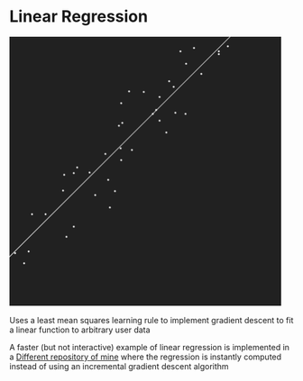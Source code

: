 # Linear Regression

![Regression](readme.png)

Uses a least mean squares learning rule to implement gradient descent to fit a linear function to arbitrary user data

A faster (but not interactive) example of linear regression is implemented in a [Different repository of mine](https://github.com/SAXTEN2011/LinearRegression-InstantComputationPython) where the regression is instantly computed instead of using an incremental gradient descent algorithm
